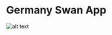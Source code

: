 # Germany Swan App

![alt text](https://github.com/germany-swan-bts/germany-swan/blob/master/images/qrcode.png?raw=true)

